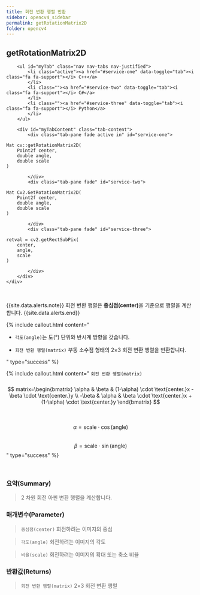 ```yaml
---
title: 회전 변환 행렬 반환
sidebar: opencv4_sidebar
permalink: getRotationMatrix2D
folder: opencv4
---
```


<div class="row">
    <div class="col-lg-12">
        <h2 class="page-header">getRotationMatrix2D</h2>
    </div>
    <div class="col-lg-12">

        <ul id="myTab" class="nav nav-tabs nav-justified">
            <li class="active"><a href="#service-one" data-toggle="tab"><i class="fa fa-support"></i> C++</a>
            </li>
            <li class=""><a href="#service-two" data-toggle="tab"><i class="fa fa-support"></i> C#</a>
            </li>
            <li class=""><a href="#service-three" data-toggle="tab"><i class="fa fa-support"></i> Python</a>
            </li>
        </ul>

        <div id="myTabContent" class="tab-content">
            <div class="tab-pane fade active in" id="service-one">
<pre class="prettyprint"><code class="language-cpp">Mat cv::getRotationMatrix2D(
    Point2f center,
    double angle,
    double scale
)</code></pre>
            </div>
            <div class="tab-pane fade" id="service-two">
<pre class="prettyprint"><code class="language-cs">Mat Cv2.GetRotationMatrix2D(
    Point2f center,
    double angle,
    double scale
)</code></pre>
            </div>
            <div class="tab-pane fade" id="service-three">
<pre class="prettyprint"><code class="language-py">retval = cv2.getRectSubPix(
    center,
    angle,
    scale
)</code></pre>
            </div>
        </div>
    </div>
</div>

<br>

{{site.data.alerts.note}}
회전 변환 행렬은 <b>중심점(center)</b>을 기준으로 행렬을 계산합니다.
{{site.data.alerts.end}}

{% include callout.html content="

- `각도(angle)`는 도(°) 단위와 반시계 방향을 갖습니다.
  
- `회전 변환 행렬(matrix)` 부동 소수점 형태의 2×3 회전 변환 행렬을 반환합니다.

" type="success" %}

{% include callout.html content="
`회전 변환 행렬(matrix)`
<br><br>
$$ matrix=\begin{bmatrix} \alpha & \beta & (1-\alpha) \cdot \text{center.}x - \beta \cdot \text{center.}y \\ -\beta & \alpha & \beta \cdot \text{center.}x + (1-\alpha) \cdot \text{center.}y \end{bmatrix} $$
<br><br>
$$ \alpha = \text{scale} \cdot \cos(\text{angle}) $$ &emsp; $$ \beta= \text{scale} \cdot \sin(\text{angle}) $$
" type="success" %}

<br>

### 요약(Summary)

> 2 차원 회전 아핀 변환 행렬을 계산합니다.

### 매개변수(Parameter)

> `중심점(center)` 회전하려는 이미지의 중심

> `각도(angle)` 회전하려는 이미지의 각도

> `비율(scale)` 회전하려는 이미지의 확대 또는 축소 비율

### 반환값(Returns)

> `회전 변환 행렬(matrix)` 2×3 회전 변환 행렬
